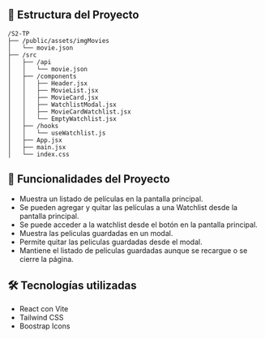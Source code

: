 ## 📁 Estructura del Proyecto

```
/S2-TP
├── /public/assets/imgMovies
│   └── movie.json
├── /src
│   ├── /api
│   │   └── movie.json
│   ├── /components
│   │   ├── Header.jsx
│   │   ├── MovieList.jsx
│   │   ├── MovieCard.jsx
│   │   ├── WatchlistModal.jsx
│   │   ├── MovieCardWatchlist.jsx
│   │   └── EmptyWatchlist.jsx
│   ├── /hooks
│   │   └── useWatchlist.js
│   ├── App.jsx
│   ├── main.jsx
│   └── index.css
```

## 🧩 Funcionalidades del Proyecto

- Muestra un listado de películas en la pantalla principal.
- Se pueden agregar y quitar las películas a una Watchlist desde la pantalla principal.
- Se puede acceder a la watchlist desde el botón en la pantalla principal.
- Muestra las peliculas guardadas en un modal.
- Permite quitar las peliculas guardadas desde el modal.
- Mantiene el listado de peliculas guardadas aunque se recargue o se cierre la página.

## 🛠️ Tecnologías utilizadas

- React con Vite
- Tailwind CSS
- Boostrap Icons

